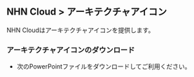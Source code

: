 
## NHN Cloud > アーキテクチャアイコン
NHN Cloudはアーキテクチャアイコンを提供します。

### アーキテクチャアイコンのダウンロード

- 次のPowerPointファイルをダウンロードしてご利用ください。
